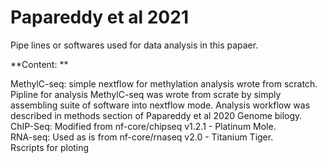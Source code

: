 # Papareddy et al 2021

Pipe lines or softwares used for data analysis in this papaer.<br/>

**Content: ** <br/> 

MethylC-seq: simple nextflow for methylation analysis wrote from scratch.<br/>
Pipline for analysis MethylC-seq was wrote from scrate by simply assembling suite of software  into nextflow mode. Analysis workflow was described in methods section of Papareddy et al 2020 Genome bilogy.
ChIP-Seq: Modified from nf-core/chipseq v1.2.1 - Platinum Mole. <br/>
RNA-seq: Used as is from nf-core/rnaseq v2.0 - Titanium Tiger. <br/>
Rscripts for ploting 
